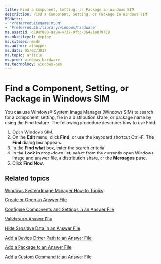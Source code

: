 ```yaml
---
title: Find a Component, Setting, or Package in Windows SIM
description: Find a Component, Setting, or Package in Windows SIM
MSHAttr:
- 'PreferredSiteName:MSDN'
- 'PreferredLib:/library/windows/hardware'
ms.assetid: d19af880-aa9e-4737-9fbb-36421e879758
ms.mktglfcycl: deploy
ms.sitesec: msdn
ms.author: alhopper
ms.date: 05/02/2017
ms.topic: article
ms.prod: windows-hardware
ms.technology: windows-oem
---
```

# Find a Component, Setting, or Package in Windows SIM

You can use Windows® System Image Manager (Windows SIM) to search for a component, setting, file in a distribution share, or package name by using the Find feature. The following procedure describes how to use Find.

1. Open Windows SIM.
1. On the **Edit** menu, click **Find**, or use the keyboard shortcut Ctrl+F. The **Find** dialog box appears.
1. In the **Find what** box, enter the search criteria.
1. In the **Look in** drop-down list, select from the currently open Windows image and answer file, a distribution share, or the **Messages** pane.
1.  Click **Find Now**.

## Related topics

[Windows System Image Manager How-to Topics](windows-system-image-manager-how-to-topics.md)

[Create or Open an Answer File](create-or-open-an-answer-file.md)

[Configure Components and Settings in an Answer File](configure-components-and-settings-in-an-answer-file.md)

[Validate an Answer File](validate-an-answer-file.md)

[Hide Sensitive Data in an Answer File](hide-sensitive-data-in-an-answer-file.md)

[Add a Device Driver Path to an Answer File](add-a-device-driver-path-to-an-answer-file.md)

[Add a Package to an Answer File](add-a-package-to-an-answer-file.md)

[Add a Custom Command to an Answer File](add-a-custom-command-to-an-answer-file.md)